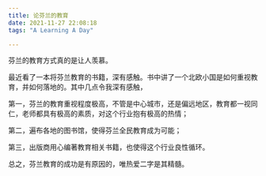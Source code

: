 ```yaml
---
title: 论芬兰的教育
date: 2021-11-27 22:08:18
tags: "A Learning A Day"

---
```


芬兰的教育方式真的是让人羡慕。

<!--more-->

最近看了一本将芬兰教育的书籍，深有感触。书中讲了一个北欧小国是如何重视教育，并如何落地的。其中几点令我深有感触，

第一，芬兰的教育重视程度极高，不管是中心城市，还是偏远地区，教育都一视同仁，老师都具有极高的素质，对这个行业抱有极高的热情；

第二，遍布各地的图书馆，使得芬兰全民教育成为可能；

第三，出版商用心编著教育相关书籍，也使得这个行业良性循环。

总之，芬兰教育的成功是有原因的，唯热爱二字是其精髓。